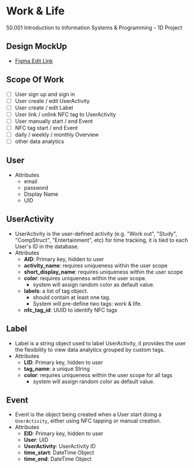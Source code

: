 # Work & Life
50.001 Introduction to Information Systems &amp; Programming - 1D Project

## Design MockUp

- [Figma Edit Link](https://www.figma.com/file/q8oGLAocaAazg4XulfOtYF/50001-SnapTrack?node-id=0%3A1)

## Scope Of Work

- [ ] User sign up and sign in
- [ ] User create / edit UserActivity
- [ ] User create / edit Label
- [ ] User link / unlink NFC tag to UserActivity
- [ ] User manually start / end Event
- [ ] NFC tag start / end Event
- [ ] daily / weekly / monthly Overview
- [ ] other data analytics

## User

- Attributes
    - email
    - password
    - Display Name
    - UID


## UserActivity

- UserActivity is the user-defined activity (e.g. "Work out", "Study", "CompStruct", "Entertainment", etc) for time tracking, it is tied to each User's ID in the database. 
- Attributes
    - **AID**: Primary key, hidden to user
    - **activity_name**: requires uniqueness within the user scope 
    - **short_display_name**: requires uniqueness within the user scope 
    - **color**: requires uniqueness within the user scope.
        - system will assign random color as default value.
    - **labels**: a list of tag object. 
        - should contain at least one tag. 
        - System will pre-define two tags: work & life. 
    - **nfc_tag_id**: UUID to identify NFC tags



## Label

- Label is a string object used to label UserActivity, it provides the user the flexibility to view data analytics grouped by custom tags.
- Attributes
    - **LID**: Primary key, hidden to user
    - **tag_name**: a unique String
    - **color**: requires uniqueness within the user scope for all tags
        - system will assign random color as default value.


## Event

- Event is the object being created when a User start doing a `UserActivity`, either using NFC tapping or manual creation.
- Attributes
    - **EID**: Primary key, hidden to user
    - **User**: UID
    - **UserActivity**: UserActivity ID
    - **time_start**: DateTime Object 
    - **time_end**: DateTime Object 